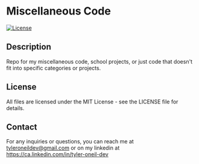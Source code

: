 # Miscellaneous Code
[![License](https://img.shields.io/badge/License-MIT-blue.svg)](https://opensource.org/licenses/MIT)
## Description
Repo for my miscellaneous code, school projects, or just code that doesn't fit into specific categories or projects.

## License
All files are licensed under the MIT License - see the LICENSE file for details.

## Contact
For any inquiries or questions, you can reach me at tyleroneildev@gmail.com
or on my linkedin at https://ca.linkedin.com/in/tyler-oneil-dev
